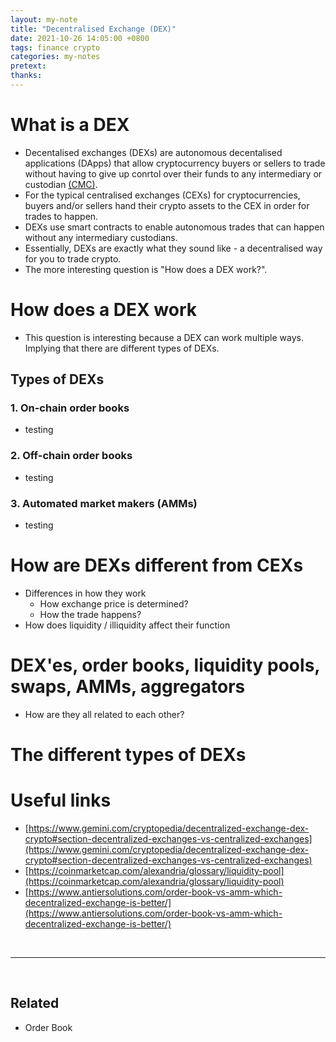 ```yaml
---
layout: my-note
title: "Decentralised Exchange (DEX)"
date: 2021-10-26 14:05:00 +0800
tags: finance crypto
categories: my-notes
pretext:
thanks:
---
```


# What is a DEX

- Decentalised exchanges (DEXs) are autonomous decentalised applications (DApps) that allow cryptocurrency buyers or sellers to trade without having to give up conrtol over their funds to any intermediary or custodian [(CMC)](https://coinmarketcap.com/alexandria/article/what-are-decentralized-exchanges-dex).
- For the typical centralised exchanges (CEXs) for cryptocurrencies, buyers and/or sellers hand their crypto assets to the CEX in order for trades to happen.
- DEXs use smart contracts to enable autonomous trades that can happen without any intermediary custodians.
- Essentially, DEXs are exactly what they sound like - a decentralised way for you to trade crypto.
- The more interesting question is "How does a DEX work?".

# How does a DEX work

- This question is interesting because a DEX can work multiple ways. Implying that there are different types of DEXs.

## Types of DEXs

### 1. On-chain order books

- testing

### 2. Off-chain order books

- testing

### 3. Automated market makers (AMMs)

- testing

# How are DEXs different from CEXs

- Differences in how they work
  - How exchange price is determined?
  - How the trade happens?
- How does liquidity / illiquidity affect their function

# DEX'es, order books, liquidity pools, swaps, AMMs, aggregators

- How are they all related to each other?

# The different types of DEXs

# Useful links

- [https://www.gemini.com/cryptopedia/decentralized-exchange-dex-crypto#section-decentralized-exchanges-vs-centralized-exchanges](https://www.gemini.com/cryptopedia/decentralized-exchange-dex-crypto#section-decentralized-exchanges-vs-centralized-exchanges)
- [https://coinmarketcap.com/alexandria/glossary/liquidity-pool](https://coinmarketcap.com/alexandria/glossary/liquidity-pool)
- [https://www.antiersolutions.com/order-book-vs-amm-which-decentralized-exchange-is-better/](https://www.antiersolutions.com/order-book-vs-amm-which-decentralized-exchange-is-better/)

<br />

---

<br />

## Related

- Order Book

